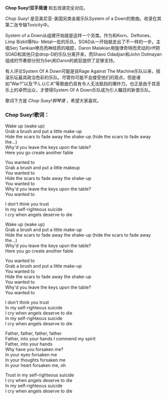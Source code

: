 

**Chop Suey!双手简谱** 和五线谱完全对应。

_Chop Suey!_ 是亚美尼亚-美国另类金属乐队System of a Down的歌曲。收录在其第二张专辑Toxicity中。

System of a Down从组建开始就是这样一个另类。作为和Korn、Deftones、Limp Bizkit等Nu-
Metal一批的乐队，SOAD从一开始就走出了不一样的一步。主唱Serj Tankian嘹亮而神经质的唱腔，Daron
Malakian用旋律奇特而灵动的riff把SOAD和其他只会drop-D的乐队分离开来，而Shavo Odadjian和John
Dolmayan组成的节奏部分则为Serj和Daron的疯狂提供了足够支持。

有人评论System Of A Down可能是自Rage Against The
Machine乐队以来，摇滚乐坛最具政治色彩的乐队。尽管你可能不会接受他们的观点，但是诸如“War?”以及“P.L.U.C.K”等歌曲仍具有令人无法抵挡的爆炸力。也正是由于其音乐上的卓然出众，才使得System
Of A Down乐队成为引人瞩目的新晋乐队。

歌词下方是 _Chop Suey!钢琴谱_ ，希望大家喜欢。

### Chop Suey!歌词：

Wake up (wake up)  
Grab a brush and put a little make-up  
Hide the scars to fade away the shake-up (hide the scars to fade away the...)  
Why'd you leave the keys upon the table?  
Here you go create another fable

You wanted to  
Grab a brush and put a little makeup  
You wanted to  
Hide the scars to fade away the shake-up  
You wanted to  
Why'd you leave the keys upon the table?  
You wanted to

I don't think you trust  
In my self-righteous suicide  
I cry when angels deserve to die

Wake up (wake up)  
Grab a brush and put a little make-up  
Hide the scars to fade away the shake-up (hide the scars to fade away the...)  
Why'd you leave the keys upon the table?  
Here you go create another fable

You wanted to  
Grab a brush and put a little make-up  
You wanted to  
Hide the scars to fade away the shake-up  
You wanted to  
Why'd you leave the keys upon the table?  
You wanted to

I don't think you trust  
In my self-righteous suicide  
I cry when angels deserve to die  
In my self-righteous suicide  
I cry when angels deserve to die

Father, father, father, father  
Father, into your hands I commend my spirit  
Father, into your hands  
Why have you forsaken me?  
In your eyes forsaken me  
In your thoughts forsaken me  
In your heart forsaken me, oh

Trust in my self-righteous suicide  
I cry when angels deserve to die  
In my self-righteous suicide  
I cry when angels deserve to die

